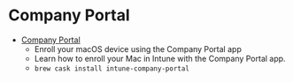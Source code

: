# Company Portal
- [Company Portal](https://docs.microsoft.com/en-us/mem/intune/user-help/enroll-your-device-in-intune-macos-cp)
  -  Enroll your macOS device using the Company Portal app
  - Learn how to enroll your Mac in Intune with the Company Portal app.
  - `brew cask install intune-company-portal`
